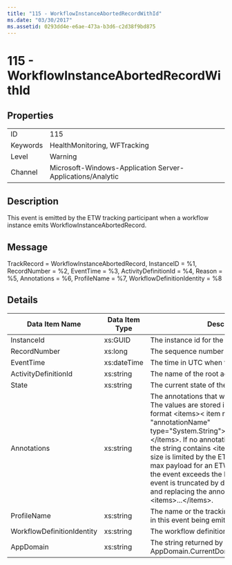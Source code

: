 ```yaml
---
title: "115 - WorkflowInstanceAbortedRecordWithId"
ms.date: "03/30/2017"
ms.assetid: 0293dd4e-e6ae-473a-b3d6-c2d38f9bd875
---
```

# 115 - WorkflowInstanceAbortedRecordWithId
## Properties  


|||  
|-|-|  
|ID|115|  
|Keywords|HealthMonitoring, WFTracking|  
|Level|Warning|  
|Channel|Microsoft-Windows-Application Server-Applications/Analytic|  

## Description  
 This event is emitted by the ETW tracking participant when a workflow instance emits WorkflowInstanceAbortedRecord.  

## Message  
 TrackRecord = WorkflowInstanceAbortedRecord, InstanceID = %1, RecordNumber = %2, EventTime = %3, ActivityDefinitionId = %4, Reason = %5,  Annotations = %6, ProfileName = %7, WorkflowDefinitionIdentity = %8  

## Details  


|       Data Item Name       | Data Item Type |                                                                                                                                                                                                                                                               Description                                                                                                                                                                                                                                                                |
|----------------------------|----------------|------------------------------------------------------------------------------------------------------------------------------------------------------------------------------------------------------------------------------------------------------------------------------------------------------------------------------------------------------------------------------------------------------------------------------------------------------------------------------------------------------------------------------------------|
|         InstanceId         |    xs:GUID     |                                                                                                                                                                                                                                                     The instance id for the workflow                                                                                                                                                                                                                                                     |
|        RecordNumber        |    xs:long     |                                                                                                                                                                                                                                                The sequence number of the emitted record                                                                                                                                                                                                                                                 |
|         EventTime          |  xs:dateTime   |                                                                                                                                                                                                                                                The time in UTC when the event was emitted                                                                                                                                                                                                                                                |
|    ActivityDefinitionId    |   xs:string    |                                                                                                                                                                                                                                              The name of the root activity in the workflow                                                                                                                                                                                                                                               |
|           State            |   xs:string    |                                                                                                                                                                                                                                                    The current state of the Workflow.                                                                                                                                                                                                                                                    |
|        Annotations         |   xs:string    | The annotations that were added to this event. The values are stored in an xml element in the format \<items>\< item name = "annotationName" type="System.String">annotationValue\</item>\</items>. If no annotations are specified then the string contains \<items/>. The ETW event size is limited by the ETW buffer size or the max payload for an ETW event. If the size of the event exceeds the ETW limits, then the event is truncated by dropping the annotations and replacing the annotation value with \<items>...\</items>. |
|        ProfileName         |   xs:string    |                                                                                                                                                                                                                                The name or the tracking profile that resulted in this event being emitted                                                                                                                                                                                                                                |
| WorkflowDefinitionIdentity |   xs:string    |                                                                                                                                                                                                                                                        The workflow definition id                                                                                                                                                                                                                                                        |
|         AppDomain          |   xs:string    |                                                                                                                                                                                                                                       The string returned by AppDomain.CurrentDomain.FriendlyName.                                                                                                                                                                                                                                       |

